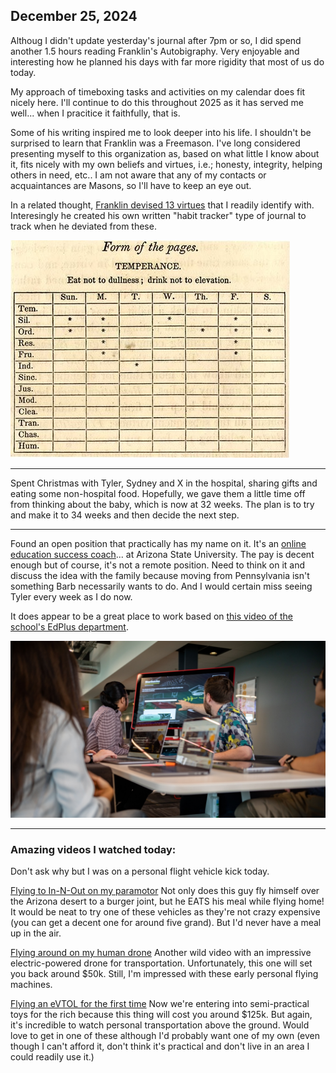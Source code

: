 ## December 25, 2024

Althoug I didn't update yesterday's journal after 7pm or so, I did spend another 1.5 hours reading Franklin's Autobigraphy. Very enjoyable and interesting how he planned his days with far more rigidity that most of us do today. 

My approach of timeboxing tasks and activities on my calendar does fit nicely here. I'll continue to do this throughout 2025 as it has served me well... when I pracitice it faithfully, that is.

Some of his writing inspired me to look deeper into his life. I shouldn't be surprised to learn that Franklin was a Freemason. I've long considered presenting myself to this organization as, based on what little I know about it, fits nicely with my own beliefs and virtues, i.e.; honesty, integrity, helping others in need, etc.. I am not aware that any of my contacts or acquaintances are Masons, so I'll have to keep an eye out.

In a related thought, [Franklin devised 13 virtues](https://fs.blog/the-thirteen-virtues/) that I readily identify with. Interesingly he created his own written "habit tracker" type of journal to track when he deviated from these. 

![Franklin's virtue tracker](../../../Images/IMG_0255.jpeg)

---

Spent Christmas with Tyler, Sydney and X in the hospital, sharing gifts and eating some non-hospital food. Hopefully, we gave them a little time off from thinking about the baby, which is now at 32 weeks. The plan is to try and make it to 34 weeks and then decide the next step. 

---

Found an open position that practically has my name on it. It's an [online education success coach](https://asu.wd1.myworkdayjobs.com/en-US/ASUStaffCareers/job/EdPlus-Success-Coach_JR100037)... at Arizona State University. The pay is decent enough but of course, it's not a remote position. Need to think on it and discuss the idea with the family because moving from Pennsylvania isn't something Barb necessarily wants to do. And I would certain miss seeing Tyler every week as I do now.

It does appear to be a great place to work based on [this video of the school's EdPlus department](https://www.youtube.com/watch?v=_q-HhRrmIvA).

![ASU EdPlus](../../../Images/IMG_0257.jpeg)

---

### Amazing videos I watched today:

Don't ask why but I was on a personal flight vehicle kick today. 

[Flying to In-N-Out on my paramotor](https://youtu.be/mBXAGUE91hg?si=bf5gfE0p993HFnIm) Not only does this guy fly himself over the Arizona desert to a burger joint, but he EATS his meal while flying home! It would be neat to try one of these vehicles as they're not crazy expensive (you can get a decent one for around five grand). But I'd never have a meal up in the air.

[Flying around on my human drone](https://youtu.be/gOSt8Q2PvWM?si=0tx21IvbZ1RWhYWm) Another wild video with an impressive electric-powered drone for transportation. Unfortunately, this one will set you back around $50k. Still, I'm impressed with these early personal flying machines. 

[Flying an eVTOL for the first time](https://youtu.be/ZVL2yYYFW7Y?si=QbPQJkCUFrtA0lhA) Now we're entering into semi-practical toys for the rich because this thing will cost you around $125k. But again, it's incredible to watch personal transportation above the ground. Would love to get in one of these although I'd probably want one of my own (even though I can't afford it, don't think it's practical and don't live in an area I could readily use it.)
